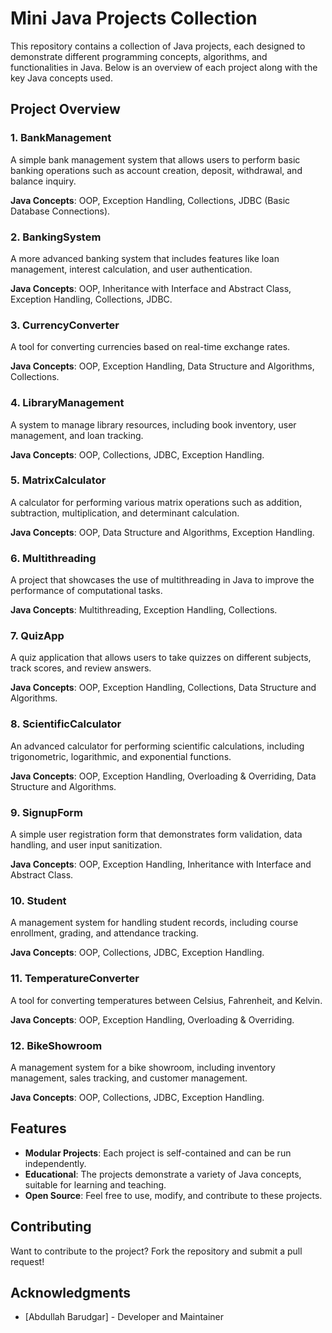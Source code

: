 # Mini Java Projects Collection

This repository contains a collection of Java projects, each designed to demonstrate different programming concepts, algorithms, and functionalities in Java. Below is an overview of each project along with the key Java concepts used.

## Project Overview

### 1. BankManagement
A simple bank management system that allows users to perform basic banking operations such as account creation, deposit, withdrawal, and balance inquiry.

**Java Concepts**: OOP, Exception Handling, Collections, JDBC (Basic Database Connections).

### 2. BankingSystem
A more advanced banking system that includes features like loan management, interest calculation, and user authentication.

**Java Concepts**: OOP, Inheritance with Interface and Abstract Class, Exception Handling, Collections, JDBC.

### 3. CurrencyConverter
A tool for converting currencies based on real-time exchange rates.

**Java Concepts**: OOP, Exception Handling, Data Structure and Algorithms, Collections.

### 4. LibraryManagement
A system to manage library resources, including book inventory, user management, and loan tracking.

**Java Concepts**: OOP, Collections, JDBC, Exception Handling.

### 5. MatrixCalculator
A calculator for performing various matrix operations such as addition, subtraction, multiplication, and determinant calculation.

**Java Concepts**: OOP, Data Structure and Algorithms, Exception Handling.

### 6. Multithreading
A project that showcases the use of multithreading in Java to improve the performance of computational tasks.

**Java Concepts**: Multithreading, Exception Handling, Collections.

### 7. QuizApp
A quiz application that allows users to take quizzes on different subjects, track scores, and review answers.

**Java Concepts**: OOP, Exception Handling, Collections, Data Structure and Algorithms.

### 8. ScientificCalculator
An advanced calculator for performing scientific calculations, including trigonometric, logarithmic, and exponential functions.

**Java Concepts**: OOP, Exception Handling, Overloading & Overriding, Data Structure and Algorithms.

### 9. SignupForm
A simple user registration form that demonstrates form validation, data handling, and user input sanitization.

**Java Concepts**: OOP, Exception Handling, Inheritance with Interface and Abstract Class.

### 10. Student
A management system for handling student records, including course enrollment, grading, and attendance tracking.

**Java Concepts**: OOP, Collections, JDBC, Exception Handling.

### 11. TemperatureConverter
A tool for converting temperatures between Celsius, Fahrenheit, and Kelvin.

**Java Concepts**: OOP, Exception Handling, Overloading & Overriding.

### 12. BikeShowroom
A management system for a bike showroom, including inventory management, sales tracking, and customer management.

**Java Concepts**: OOP, Collections, JDBC, Exception Handling.

## Features

- **Modular Projects**: Each project is self-contained and can be run independently.
- **Educational**: The projects demonstrate a variety of Java concepts, suitable for learning and teaching.
- **Open Source**: Feel free to use, modify, and contribute to these projects.

## Contributing

Want to contribute to the project? Fork the repository and submit a pull request!

## Acknowledgments

* [Abdullah Barudgar] - Developer and Maintainer

